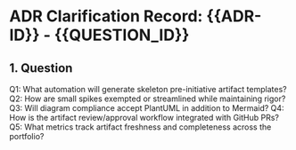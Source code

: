 # ADR Clarification Record: {{ADR-ID}} - {{QUESTION_ID}}

## 1. Question

Q1: What automation will generate skeleton pre-initiative artifact templates?
Q2: How are small spikes exempted or streamlined while maintaining rigor?
Q3: Will diagram compliance accept PlantUML in addition to Mermaid?
Q4: How is the artifact review/approval workflow integrated with GitHub PRs?
Q5: What metrics track artifact freshness and completeness across the portfolio?

